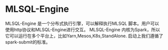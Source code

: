 # MLSQL-Engine

MLSQL-Engine 是一个分布式执行引擎，可以解释执行MLSQL 脚本。用户可以使用http协议和MLSQL-Engine进行交互。
MLSQL-Engine 内核为Spark，所以它可以运行在多个平台上，比如Yarn,Mesos,K8s,StandAlone. 
启动上我们遵循了spark-submit的标准。
